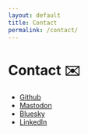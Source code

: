 ```yaml
---
layout: default
title: Contact
permalink: /contact/
---
```


<h1>Contact ✉️</h1>
<p>
  <ul>
    <li><a href="https://github.com/">Github</a></li>
    <li><a href="https://mastodon.online/">Mastodon</a></li>
    <li><a href="https://bsky.app/">Bluesky</a></li>
    <li><a href="https://www.linkedin.com//">LinkedIn</a></li>
  </ul>
</p>
